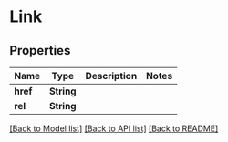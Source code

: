 # Link

## Properties

Name | Type | Description | Notes
------------ | ------------- | ------------- | -------------
**href** | **String** |  | 
**rel** | **String** |  | 

[[Back to Model list]](../README.md#documentation-for-models) [[Back to API list]](../README.md#documentation-for-api-endpoints) [[Back to README]](../README.md)


